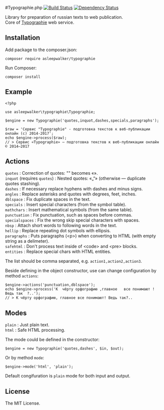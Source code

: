 #Typographie.php [![Build Status](https://travis-ci.org/asleepwalker/typographie.php.svg?branch=master)](https://travis-ci.org/asleepwalker/typographie.php) [![Dependency Status](https://gemnasium.com/badges/github.com/asleepwalker/typographie.php.svg)](https://gemnasium.com/github.com/asleepwalker/typographie.php)

Library for preparation of russian texts to web publication.<br>
Core of [Typographie](http://typographie.ru/) web service.

## Installation

Add package to the composer.json:

	composer require asleepwalker/typographie

Run Composer:

	composer install

## Example

```
<?php

use asleepwalker\typographie\Typographie;

$engine = new Typographie('quotes,inquot,dashes,specials,paragraphs');

$raw = 'Сервис "Typographie" - подготовка текстов к веб-публикации онлайн (с) 2014-2017';
echo $engine->process($raw);
// > Сервис «Typographie» — подготовка текстов к веб-публикации онлайн © 2014–2017
```

## Actions

`quotes` : Correction of quotes: "" becomes «».<br>
`inquot` (requires `quotes`) : Nested quotes: «„“» (otherwise — duplicate quotes stashing).<br>
`dashes` : If necessary replace hyphens with dashes and minus signs.<br>
`angles` : Replace asterisks and quotes with degrees, feet, inches.<br>
`dblspace` : Fix duplicate spaces in the text.<br>
`specials` : Insert special characters (from the symbol table).<br>
`mathchars` : Insert mathematical symbols (from the same table).<br>
`punctuation` : Fix punctuation, such as spaces before commas.<br>
`specialspaces` : Fix the wrong skip special characters with spaces.<br>
`nbsp` : Attach short words to following words in the text.<br>
`hellip` : Replace repeating dot symbols with ellipsis.<br>
`paragraphs` : Puts paragraphs (&lt;p&gt;) when converting to HTML (with empty string as a delimeter).<br>
`safehtml` : Don't process text inside of &lt;code&gt; and &lt;pre&gt; blocks.<br>
`entities` : Replace special chars with HTML entities.

The list should be comma separated, e.g. `action1,action2,action3`.

Beside defining in the object constructor, use can change configuration by method `actions`:

```
$engine->actions('punctuation,dblspace');
echo $engine->process('К  чёрту орфографию ,главное   все понимают !Ведь так  ?..');
// > К чёрту орфографию, главное все понимают! Ведь так?..
```

## Modes

`plain` : Just plain text.<br>
`html` : Safe HTML processing.

The mode could be defined in the constructor:

	$engine = new Typographie('quotes,dashes', $in, $out);

Or by method `mode`:

	$engine->mode('html', 'plain');

Default congifuration is `plain` mode for both input and output.

## License

The MIT License.
